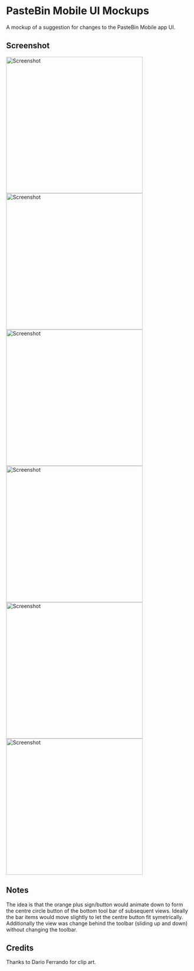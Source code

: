 # PasteBin Mobile UI Mockups

A mockup of a suggestion for changes to the PasteBin Mobile app UI. 

## Screenshot

<img src='https://i.imgur.com/fs8VBpd.png' title='Screenshot' width='370' alt='Screenshot' /><img src='https://i.imgur.com/17QTmMG.png' title='Screenshot' width='370' alt='Screenshot' />
<img src='https://i.imgur.com/8Mb1iWZ.png' title='Screenshot' width='370' alt='Screenshot' /><img src='https://i.imgur.com/wfiG1nq.png' title='Screenshot' width='370' alt='Screenshot' />
<img src='https://i.imgur.com/cls5dyM.png' title='Screenshot' width='370' alt='Screenshot' /><img src='https://i.imgur.com/KOQr2oe.png' title='Screenshot' width='370' alt='Screenshot' />


## Notes

The idea is that the orange plus sign/button would animate down to form the centre circle button of the bottom tool bar of subsequent views. Ideally the bar items would move slightly to let the centre button fit symetrically. Additionally the view was change behind the toolbar (sliding up and down) without changing the toolbar. 


## Credits

Thanks to Dario Ferrando for clip art.


